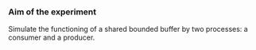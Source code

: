 ### Aim of the experiment
Simulate the functioning of a shared bounded buffer by two processes: a consumer and a producer.
